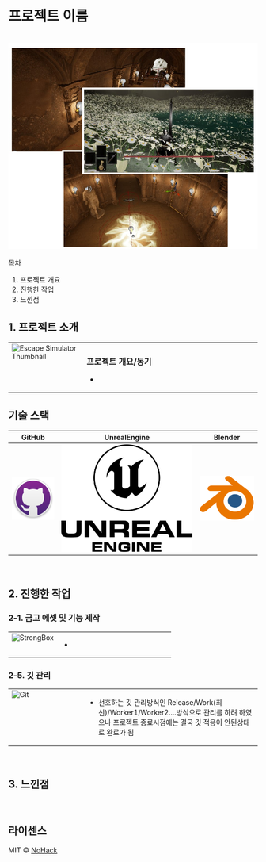 # 프로젝트 이름

<p align="center">
  <br>
  <img src="./images/common/Thumbnail.jpg">
  <br>
</p>

목차

1. 프로젝트 개요
2. 진행한 작업
3. 느낀점

## 1. 프로젝트 소개

<table>
  <tr>
    <td style="width: 30%; vertical-align: top;">
      <img src="./images/common/EscapeSimulatorImage.jpg" alt="Escape Simulator Thumbnail" style="width: 100%;">
    </td>
    <td style="width: 70%; vertical-align: top; text-align: left;">
      <h3>프로젝트 개요/동기</h3>
      <ul>
        <li></li>
      </ul>
    </td>
  </tr>
</table>

## 기술 스택

|	GitHub	|UnrealEngine|	Blender		|
| :------: 	| 	:------: |	:------: 	|
| ![github]	| 	![ue]	 |		![bd]	|

<br>

## 2. 진행한 작업



### 2-1. 금고 에셋 및 기능 제작
<table>
  <tr>
    <td style="width: 30%; vertical-align: top;">
      <img src="./images/common/StrongBox.jpg" alt="StrongBox" style="width: 100%;">
    </td>
    <td style="width: 70%; vertical-align: top; text-align: left;">
      <ul>
        <li></li>
      </ul>
    </td>
  </tr>
</table>


### 2-5. 깃 관리
<table>
  <tr>
    <td style="width: 30%; vertical-align: top;">
      <img src="./images/common/Git.jpg" alt="Git" style="width: 100%;">
    </td>
    <td style="width: 70%; vertical-align: top; text-align: left;">
      <ul>
        <li>선호하는 깃 관리방식인 Release/Work(최신)/Worker1/Worker2....방식으로 관리를 하려 하였으나 프로젝트 종료시점에는 결국 깃 적용이 안된상태로 완료가 됨</li>
      </ul>
    </td>
  </tr>
</table>

<br>

## 3. 느낀점


<p align="justify">

</p>

<br>

## 라이센스

MIT &copy; [NoHack](mailto:lbjp114@gmail.com)

<!-- Stack Icon Refernces -->

[git]: /images/stack/Git.svg
[github]: /images/stack/GithubDesktop.svg
[ue]: /images/stack/UnrealEngine.svg
[bd]: /images/stack/Blender.svg
